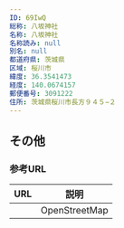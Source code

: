```yaml
---
ID: 69IwQ
総称: 八坂神社
名称: 八坂神社
名称読み: null
別名: null
都道府県: 茨城県
区域: 桜川市
緯度: 36.3541473
経度: 140.0674157
郵便番号: 3091222
住所: 茨城県桜川市長方９４５−２
---
```


## その他

### 参考URL

| URL | 説明          |
| --- | ------------- |
|     | OpenStreetMap |
